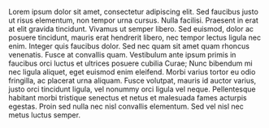 Lorem ipsum dolor sit amet, consectetur adipiscing elit. Sed faucibus justo ut risus elementum,
non tempor urna cursus. Nulla facilisi. Praesent in erat at elit gravida tincidunt. Vivamus ut semper libero.
Sed euismod, dolor ac posuere tincidunt, mauris erat hendrerit libero, nec tempor lectus ligula nec enim. 
Integer quis faucibus dolor. Sed nec quam sit amet quam rhoncus venenatis. Fusce at convallis quam. 
Vestibulum ante ipsum primis in faucibus orci luctus et ultrices posuere cubilia Curae; Nunc bibendum 
mi nec ligula aliquet, eget euismod enim eleifend. Morbi varius tortor eu odio fringilla, ac placerat
urna aliquam. Fusce volutpat, mauris id auctor varius, justo orci tincidunt ligula, vel nonummy orci 
ligula vel neque. Pellentesque habitant morbi tristique senectus et netus et malesuada fames acturpis egestas.
Proin sed nulla nec nisl convallis elementum. Sed vel nisl nec metus luctus semper.